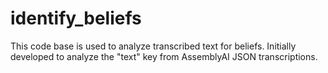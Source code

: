 # identify_beliefs
This code base is used to analyze transcribed text for beliefs. Initially developed to analyze the "text" key from AssemblyAI JSON transcriptions.
